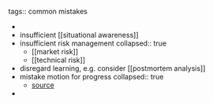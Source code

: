 tags:: common mistakes

-
- insufficient [[situational awareness]]
- insufficient risk management
  collapsed:: true
	- [[market risk]]
	- [[technical risk]]
- disregard learning, e.g. consider [[postmortem analysis]]
- mistake motion for progress
  collapsed:: true
	- [source](https://finance.yahoo.com/news/metaverse-slow-death-meta-employees-165039086.html)
-